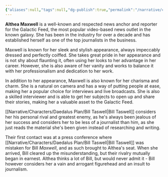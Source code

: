 ```yaml
---
{"aliases":null,"tags":null,"dg-publish":true,"permalink":"/narrative/characters/phyrra-s-spark/althea-maxwell/","dgPassFrontmatter":true}
---
```


**Althea Maxwell** is a well-known and respected news anchor and reporter for the Galactic Feed, the most popular video-based news outlet in the known galaxy. She has been in the industry for over a decade and has established herself as one of the top journalists in the business.

Maxwell is known for her sleek and stylish appearance, always impeccably dressed and perfectly coiffed. She takes great pride in her appearance and is not shy about flaunting it, often using her looks to her advantage in her career. However, she is also aware of her vanity and works to balance it with her professionalism and dedication to her work.

In addition to her appearance, Maxwell is also known for her charisma and charm. She is a natural on camera and has a way of putting people at ease, making her a popular choice for interviews and live broadcasts. She is also a skilled interviewer and is able to get her subjects to open up and share their stories, making her a valuable asset to the Galactic Feed.

[[Narrative/Characters/Daedalus Plan/Bill Taswell\|Bill Taswell]] considers her his personal rival and greatest enemy, as he's always been jealous of her success and considers her to be less of a journalist than him, as she just reads the material she's been given instead of researching and writing.

Their first contact was at a press conference where [[Narrative/Characters/Daedalus Plan/Bill Taswell\|Bill Taswell]] was mistaken for Bill *Maxwell*, and as such brought to Althea's seat. When she arrived, Bill cleared up the misunderstanding, but their rivalry mutually began in earnest. Althea thinks a lot of Bill, but would never admit it - Bill however considers her a vain and arrogant figurehead and an insult to journalism.